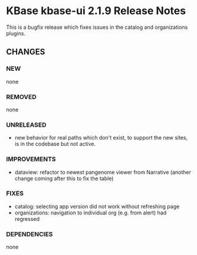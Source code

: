 # KBase kbase-ui 2.1.9 Release Notes

This is a bugfix release which fixes issues in the catalog and organizations plugins.

## CHANGES

### NEW

none

### REMOVED

none

### UNRELEASED

- new behavior for real paths which don't exist, to support the new sites, is in the codebase but not active.

### IMPROVEMENTS

- dataview: refactor to newest pangenome viewer from Narrative (another change coming after this to fix the table)

### FIXES

- catalog: selecting app version did not work without refreshing page
- organizations: navigation to individual org (e.g. from alert) had regressed

### DEPENDENCIES

none
